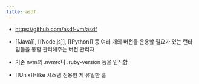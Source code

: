 ```yaml
---
title: asdf
---
```


- https://github.com/asdf-vm/asdf

- [[Java]], [[Node.js]], [[Python]] 등 여러 개의 버전을 운용할 필요가 있는 런타임들을 통합 관리해주는 버전 관리자

- 기존 nvm의 .nvmrc나 .ruby-version 등을 인식함

- [[Unix]]-like 시스템 전용인 게 유일한 흠
